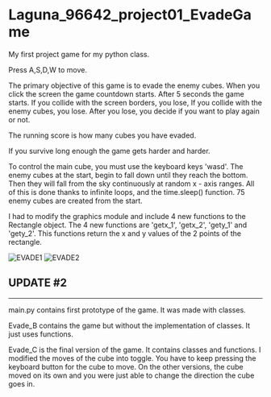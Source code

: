 # Laguna_96642_project01_EvadeGame
My first project game for my python class.

Press A,S,D,W to move.

The primary objective of this game is to evade the enemy cubes. 
When you click the screen the game countdown starts. After 5 seconds the game starts.
If you collide with the screen borders, you lose,
If you collide with the enemy cubes, you lose.
After you lose, you decide if you want to play again or not.

The running score is how many cubes you have evaded.

If you survive long enough the game gets harder and harder.

To control the main cube, you must use the keyboard keys 'wasd'.
The enemy cubes at the start, begin to fall down until they reach the bottom. 
Then they will fall from the sky continuously at random x - axis ranges.
All of this is done thanks to infinite loops, and the time.sleep() function.
75 enemy cubes are created from the start.


I had to modify the graphics module and include 4 new functions to the Rectangle object.
The 4 new functions are 'getx_1', 'getx_2', 'gety_1' and 'gety_2'.
This functions return the x and y values of the 2 points of the rectangle.

![EVADE1](https://user-images.githubusercontent.com/77646834/153594376-165916e1-dfcf-44f4-b4a7-4addfc4c436b.PNG)
![EVADE2](https://user-images.githubusercontent.com/77646834/153594382-4152c1da-2605-4b6e-bca8-7f8e3520b340.PNG)


UPDATE #2
---
---
main.py contains first prototype of the game. It was made with classes.

Evade_B contains the game but without the implementation of classes. It just uses functions.

Evade_C is the final version of the game. It contains classes and functions. 
I modified the moves of the cube into toggle. You have to keep pressing the keyboard button for the cube to move.
On the other versions, the cube moved on its own and you were just able to change the direction the cube goes in.
